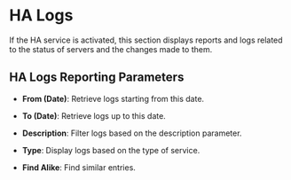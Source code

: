 # HA Logs

If the HA service is activated, this section displays reports and logs related to the status of servers and the changes made to them.

## HA Logs Reporting Parameters

- **From (Date)**: Retrieve logs starting from this date.

- **To (Date)**: Retrieve logs up to this date.

- **Description**: Filter logs based on the description parameter.

- **Type**: Display logs based on the type of service.

- **Find Alike**: Find similar entries.